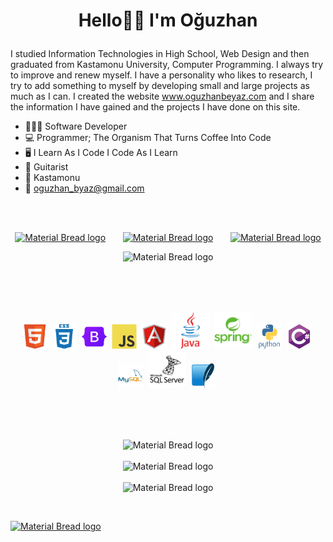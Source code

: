 <h1><p align="center">
Hello👋🏻 I'm Oğuzhan
</p></h1>

I studied Information Technologies in High School, Web Design and then graduated from Kastamonu University, Computer Programming. I always try to improve and renew myself. I have a personality who likes to research, I try to add something to myself by developing small and large projects as much as I can. I created the website www.oguzhanbeyaz.com and I share the information I have gained and the projects I have done on this site.

- 👨🏻‍💻 Software Developer
- 💻 Programmer; The Organism That Turns Coffee Into Code
- 🖥 I Learn As I Code I Code As I Learn
- 🎸 Guitarist
- 📌 Kastamonu
- 📧 oguzhan_byaz@gmail.com

<br>
<br>

<p align="center">
 <a href="https://www.instagram.com/oguzhan_byaz/" ><img width="120" height="30" src="https://camo.githubusercontent.com/5c3f3164b340475c38f1ec3d8c6d0c6e8656fbccac25d06cfb86477079b88638/68747470733a2f2f696d672e736869656c64732e696f2f62616467652f696e7374616772616d2d2532334534343035462e7376673f267374796c653d666f722d7468652d6261646765266c6f676f3d696e7374616772616d266c6f676f436f6c6f723d7768697465" alt="Material Bread logo"></a>
 &nbsp;
 &nbsp;
 &nbsp;
<a href="https://www.linkedin.com/in/oğuzhan-beyaz-150ba21a1/"><img width="120" src="https://camo.githubusercontent.com/a493f6833f99fb3c85788d6d9305e6b7a42b838e5ee5d138fd9a8214a7e77472/68747470733a2f2f696d672e736869656c64732e696f2f62616467652f6c696e6b6564696e2d2532333030373742352e7376673f267374796c653d666f722d7468652d6261646765266c6f676f3d6c696e6b6564696e266c6f676f436f6c6f723d7768697465" alt="Material Bread logo"></a>
 &nbsp;
 &nbsp;
 &nbsp;
<a href="https://twitter.com/Oguzhan_Byaz"><img width="120"  height="30" src="https://camo.githubusercontent.com/8657e139b67c491c5a9bcc434735fa89f1aea8ed95a25d8a250f119a67480c54/68747470733a2f2f696d672e736869656c64732e696f2f62616467652f747769747465722d2532334534343035462e7376673f267374796c653d666f722d7468652d6261646765266c6f676f3d74776974746572266c6f676f436f6c6f723d7768697465" alt="Material Bread logo"></a>
</p>

<p align="center">
<img width="118"  src="https://api.visitorbadge.io/api/VisitorHit?user=estruyf&repo=github-Visitors-badge&countColor=darkred" alt="Material Bread logo">
</p>

<br>
<br>
<br>

<p align="center">
  <img src="https://github.com/devicons/devicon/blob/master/icons/html5/html5-original.svg" title="HTML5" alt="HTML" width="40" height="40"/>&nbsp;
  <img src="https://github.com/devicons/devicon/blob/master/icons/css3/css3-plain-wordmark.svg"  title="CSS3" alt="CSS" width="40" height="40"/>&nbsp;
 <img src="https://github.com/devicons/devicon/blob/master/icons/bootstrap/bootstrap-original.svg"  title="Bootstrap" alt="Bootstrap" width="40" height="40"/>&nbsp;
  <img src="https://github.com/devicons/devicon/blob/master/icons/javascript/javascript-original.svg" title="JavaScript" alt="JavaScript" width="40" height="40"/>&nbsp;
  <img src="https://github.com/devicons/devicon/blob/master/icons//angularjs/angularjs-original.svg" title="AngularJS" alt="AngularJS" width="40" height="40"/>&nbsp;
  <img src="https://github.com/devicons/devicon/blob/master/icons/java/java-original-wordmark.svg" title="Java" alt="Java" width="60" height="60"/>&nbsp;
  <img src="https://github.com/devicons/devicon/blob/master/icons/spring/spring-original-wordmark.svg" title="Spring" alt="Spring" width="60" height="60"/>&nbsp;
  <img src="https://github.com/devicons/devicon/blob/master/icons/python/python-original-wordmark.svg" title="Python"  alt="Python" width="40" height="40"/>&nbsp;
  <img src="https://github.com/devicons/devicon/blob/master/icons/csharp/csharp-original.svg" title="C#"  alt="C#" width="40" height="40"/>&nbsp;
  <img src="https://github.com/devicons/devicon/blob/master/icons/mysql/mysql-original-wordmark.svg" title="MySQL"  alt="MySQL" width="40" height="40"/>&nbsp;
  <img src="https://github.com/devicons/devicon/blob/master/icons/microsoftsqlserver/microsoftsqlserver-plain-wordmark.svg" title="MsSQL"  alt="MySQL" width="60" height="60"/>&nbsp;
  <img src="https://github.com/devicons/devicon/blob/master/icons/sqlite/sqlite-original.svg" title="SqLite"  alt="SqLite" width="40" height="40"/>&nbsp;
 </p>
 <br>
 <br>
 <br>
 <p align="center">
<img width="500"  src="https://github-readme-stats.vercel.app/api/top-langs/?username=oguzhanbeyaz&layout=compact&theme=vision-friendly-dark" alt="Material Bread logo">
<br>
<br>
<img width="500"  src="http://github-readme-streak-stats.herokuapp.com?user=oguzhanbeyaz&theme=dark&background=000000" alt="Material Bread logo">
<br>
<br>
<img width="500"  src="https://github-readme-stats.vercel.app/api?username=oguzhanbeyaz&show_icons=true&theme=radical" alt="Material Bread logo">
</p>

<br>

<p>
<a href="http://oguzhanbeyaz.com"><img width="100%" height="500" src="https://user-images.githubusercontent.com/56650405/197854497-9c769eb1-7acf-4efb-8843-56c39c77195d.gif" alt="Material Bread logo"></a>
</p>

<!---
oguzhanbeyaz/oguzhanbeyaz is a ✨ special ✨ repository because its `README.md` (this file) appears on your GitHub profile.
You can click the Preview link to take a look at your changes.
--->
